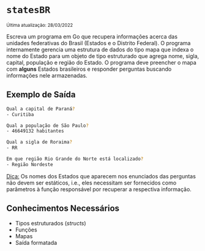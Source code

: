 # `statesBR`

<sup>Última atualização: 28/03/2022</sup>

Escreva um programa em Go que recupera informações acerca das unidades federativas do Brasil (Estados e o Distrito Federal). O programa internamente gerencia uma estrutura de dados do tipo mapa que indexa o nome do Estado para um objeto de tipo estruturado que agrega nome, sigla, capital, população e região do Estado. O programa deve preencher o mapa com **alguns** Estados brasileiros e responder perguntas buscando informações nele armazenadas.

## Exemplo de Saída

```bash
Qual a capital de Paraná?
- Curitiba

Qual a população de São Paulo?
- 46649132 habitantes

Qual a sigla de Roraima?
- RR

Em que região Rio Grande do Norte está localizado?
- Região Nordeste
```

<ins>Dica:</ins> Os nomes dos Estados que aparecem nos enunciados das perguntas não devem ser estáticos, i.e., eles necessitam ser fornecidos como parâmetros à função responsável por recuperar a respectiva informação.

## Conhecimentos Necessários

- Tipos estruturados (*structs*)
- Funções
- Mapas
- Saída formatada